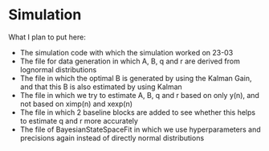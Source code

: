 # Simulation

What I plan to put here:
- The simulation code with which the simulation worked on 23-03
- The file for data generation in which A, B, q and r are derived from lognormal distributions
- The file in which the optimal B is generated by using the Kalman Gain, and that this B is also estimated by using Kalman
- The file in which we try to estimate A, B, q and r based on only y(n), and not based on ximp(n) and xexp(n)
- The file in which 2 baseline blocks are added to see whether this helps to estimate q and r more accurately
- The file of BayesianStateSpaceFit in which we use hyperparameters and precisions again instead of directly normal distributions
